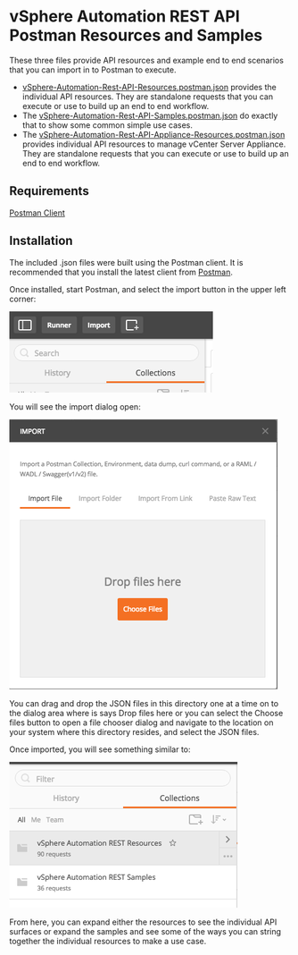 # vSphere Automation REST API Postman Resources and Samples

These three files provide API resources and example end to end scenarios that you
can import in to Postman to execute.

* [vSphere-Automation-Rest-API-Resources.postman.json](vSphere-Automation-Rest-API-Resources.postman.json) provides the
individual API resources. They are standalone requests that you can execute or use to build up an end to end workflow.
* The [vSphere-Automation-Rest-API-Samples.postman.json](vSphere-Automation-Rest-API-Samples.postman.json) do
exactly that to show some common simple use cases.
* The [vSphere-Automation-Rest-API-Appliance-Resources.postman.json](vSphere-Automation-Rest-API-Appliance-Resources.postman.json)
provides individual API resources to manage vCenter Server Appliance. They are standalone requests that you can execute
or use to build up an end to end workflow.

## Requirements
[Postman Client](https://www.getpostman.com)

## Installation

The included .json files were built using the Postman client. It is recommended that you install the latest client from [Postman](https://www.getpostman.com).

Once installed, start Postman, and select the import button in the upper left corner:

![import button](images/importbutton.png "Import button")


You will see the import dialog open:

![import dialog](images/importdialog.png "Import dialog")

You can drag and drop the JSON files in this directory one at a time on to the
dialog area where is says Drop files here or you can select the Choose files
button to open a file chooser dialog and navigate to the location on your system
where this directory resides, and select the JSON files.

Once imported, you will see something similar to:

![imported](images/imported.png "Imported")

From here, you can expand either the resources to see the individual API surfaces
or expand the samples and see some of the ways you can string together the
individual resources to make a use case.
